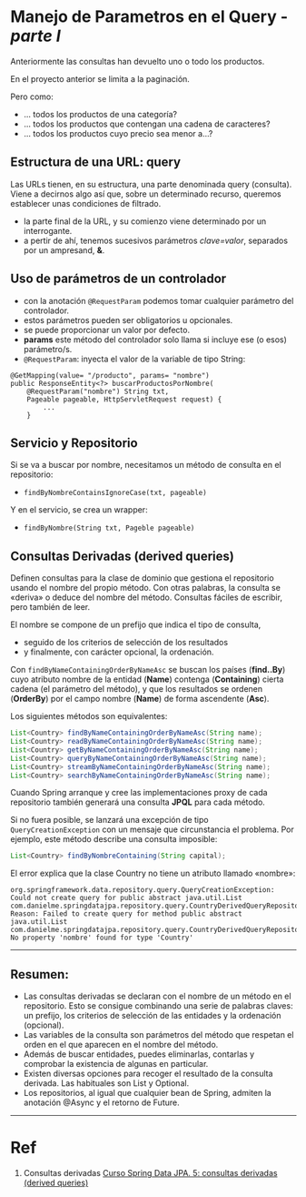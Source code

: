 # Manejo de Parametros en el Query - *parte I*
 
Anteriormente las consultas han devuelto uno o todo los productos.

En el proyecto anterior se limita a la paginación.

Pero como:

- ... todos los productos de una categoría?
- ... todos los productos que contengan una cadena de caracteres?
- ... todos los productos cuyo precio sea menor a...?

## Estructura de una URL: query

Las URLs tienen, en su estructura, una parte denominada query (consulta).<br>
Viene a decirnos algo así que, sobre un determinado recurso, queremos establecer unas condiciones de filtrado.
- la parte final de la URL, y su comienzo viene determinado por un interrogante.
- a pertir de ahí, tenemos sucesivos parámetros *clave=valor*, separados por un ampresand, **&**.

## Uso de parámetros de un controlador

- con la anotación `@RequestParam` podemos tomar cualquier parámetro del controlador.
- estos parámetros pueden ser obligatorios u opcionales.
- se puede proporcionar un valor por defecto.
- **params** este método del controlador solo llama si incluye ese (o esos) parámetro/s.
- `@RequestParam`: inyecta el valor de la variable de tipo String:
```
@GetMapping(value= "/producto", params= "nombre")
public ResponseEntity<?> buscarProductosPorNombre(
    @RequestParam("nombre") String txt,
    Pageable pageable, HttpServletRequest request) {
        ...
    }
```
## Servicio y Repositorio

Si se va a buscar por nombre, necesitamos un método de consulta en el repositorio:
- `findByNombreContainsIgnoreCase(txt, pageable)`

Y en el servicio, se crea un wrapper:
- `findByNombre(String txt, Pageble pageable)`


## Consultas Derivadas (derived queries)

Definen consultas para la clase de dominio que gestiona el repositorio usando el nombre del propio método. Con otras palabras, la consulta se «deriva» o deduce del nombre del método. Consultas fáciles de escribir, pero también de leer.

El nombre se compone de un prefijo que indica el tipo de consulta, 
- seguido de los criterios de selección de los resultados 
- y finalmente, con carácter opcional, la ordenación. 


Con `findByNameContainingOrderByNameAsc` se buscan los países (**find..By**) cuyo 
atributo nombre de la entidad (**Name**) contenga (**Containing**) cierta cadena 
(el parámetro del método), y que los resultados se ordenen (**OrderBy**) por el 
campo nombre (**Name**) de forma ascendente (**Asc**).

Los siguientes métodos son equivalentes:

```java
List<Country> findByNameContainingOrderByNameAsc(String name);
List<Country> readByNameContainingOrderByNameAsc(String name);
List<Country> getByNameContainingOrderByNameAsc(String name);
List<Country> queryByNameContainingOrderByNameAsc(String name);
List<Country> streamByNameContainingOrderByNameAsc(String name);
List<Country> searchByNameContainingOrderByNameAsc(String name);
```

Cuando Spring arranque y cree las implementaciones proxy de cada repositorio también generará una consulta **JPQL** para cada método.

Si no fuera posible, se lanzará una excepción de tipo `QueryCreationException` con un 
mensaje que circunstancia el problema. 
Por ejemplo, este método describe una consulta imposible:

```java
List<Country> findByNombreContaining(String capital);
```

El error explica que la clase Country no tiene un atributo llamado «nombre»:

```
org.springframework.data.repository.query.QueryCreationException: Could not create query for public abstract java.util.List com.danielme.springdatajpa.repository.query.CountryDerivedQueryRepository.findByNombreContaining(java.lang.String);
Reason: Failed to create query for method public abstract java.util.List com.danielme.springdatajpa.repository.query.CountryDerivedQueryRepository.findByNombreContaining(java.lang.String); No property 'nombre' found for type 'Country'
```

---

## Resumen:

- Las consultas derivadas se declaran con el nombre de un método en el repositorio. Esto se consigue combinando una serie de palabras claves: un prefijo, los criterios de selección de las entidades y la ordenación (opcional).
- Las variables de la consulta son parámetros del método que respetan el orden en el que aparecen en el nombre del método.
- Además de buscar entidades, puedes eliminarlas, contarlas y comprobar la existencia de algunas en particular.
- Existen diversas opciones para recoger el resultado de la consulta derivada. Las habituales son List y Optional.
- Los repositorios, al igual que cualquier bean de Spring, admiten la anotación @Async y el retorno de Future.

---

# Ref

1. Consultas derivadas [Curso Spring Data JPA. 5: consultas derivadas (derived queries)](https://danielme.com/2023/03/05/curso-spring-data-jpa-consultas_derivadas-derived_queries-repositorios_asincronos/)